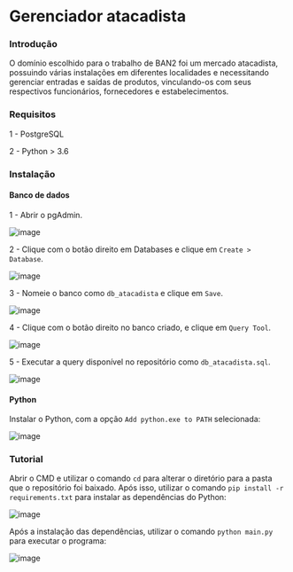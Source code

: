 # Gerenciador atacadista

### Introdução

O domínio escolhido para o trabalho de BAN2 foi um mercado atacadista, possuindo várias instalações em diferentes localidades e necessitando gerenciar entradas e saídas de produtos, vinculando-os com seus respectivos funcionários, fornecedores e estabelecimentos. 

### Requisitos

1 - PostgreSQL

2 - Python > 3.6

### Instalação

#### Banco de dados

1 - Abrir o pgAdmin.

![image](https://user-images.githubusercontent.com/84868817/232265227-1d8e4ff5-8710-46f0-b8a4-2df925ef4c82.png)

2 - Clique com o botão direito em Databases e clique em `Create > Database`.

![image](https://user-images.githubusercontent.com/84868817/232265482-0a614fc5-9d37-4c4f-84ab-6b98eb678ab3.png)

3 - Nomeie o banco como `db_atacadista` e clique em `Save`.

![image](https://user-images.githubusercontent.com/84868817/232265494-81ae5546-f7c7-41c0-8f8a-886c5de4ffbc.png)

4 - Clique com o botão direito no banco criado, e clique em `Query Tool`.

![image](https://user-images.githubusercontent.com/84868817/232265523-4dc52fe7-3524-46e0-8b0a-78011edd747d.png)

5 - Executar a query disponível no repositório como `db_atacadista.sql`.

![image](https://user-images.githubusercontent.com/84868817/232265841-fbc5f35b-a255-461b-8cd8-d5e79a253623.png)

#### Python

Instalar o Python, com a opção `Add python.exe to PATH` selecionada:

![image](https://user-images.githubusercontent.com/84868817/232258651-c949e3c9-5566-411b-b144-e06e2fd7dd65.png)

### Tutorial

Abrir o CMD e utilizar o comando `cd` para alterar o diretório para a pasta que o repositório foi baixado. Após isso, utilizar o comando `pip install -r requirements.txt` para instalar as dependências do Python:

![image](https://user-images.githubusercontent.com/55567123/232244195-4b2d33c9-cf56-45df-8e41-4aa95119a8fd.png)

Após a instalação das dependências, utilizar o comando `python main.py` para executar o programa:

![image](https://user-images.githubusercontent.com/55567123/232244620-b77711c7-81e7-44d7-ac7a-38432757e171.png)
